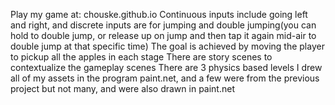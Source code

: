 Play my game at: chouske.github.io
Continuous inputs include going left and right, and discrete inputs are for jumping and double jumping(you can hold to double jump, or release up on jump and then tap it again mid-air to double jump at that specific time)
The goal is achieved by moving the player to pickup all the apples in each stage
There are story scenes to contextualize the gameplay scenes
There are 3 physics based levels
I drew all of my assets in the program paint.net, and a few were from the previous project but not many, and were also drawn in paint.net